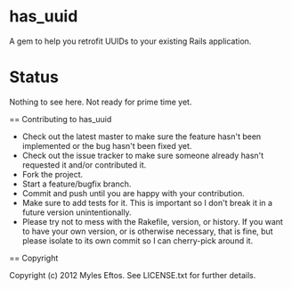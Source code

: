 # has_uuid

A gem to help you retrofit UUIDs to your existing Rails application.

# Status

Nothing to see here. Not ready for prime time yet.

== Contributing to has_uuid
 
* Check out the latest master to make sure the feature hasn't been implemented or the bug hasn't been fixed yet.
* Check out the issue tracker to make sure someone already hasn't requested it and/or contributed it.
* Fork the project.
* Start a feature/bugfix branch.
* Commit and push until you are happy with your contribution.
* Make sure to add tests for it. This is important so I don't break it in a future version unintentionally.
* Please try not to mess with the Rakefile, version, or history. If you want to have your own version, or is otherwise necessary, that is fine, but please isolate to its own commit so I can cherry-pick around it.

== Copyright

Copyright (c) 2012 Myles Eftos. See LICENSE.txt for
further details.

